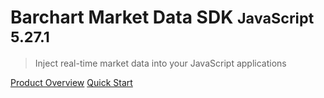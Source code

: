 # Barchart Market Data SDK <small>JavaScript 5.27.1</small>

> Inject real-time market data into your JavaScript applications

[Product Overview](/content/product_overview)
[Quick Start](/content/quick_start)

